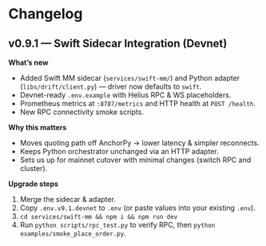 # Changelog

## v0.9.1 — Swift Sidecar Integration (Devnet)

**What’s new**
- Added Swift MM sidecar (`services/swift-mm/`) and Python adapter (`libs/drift/client.py`) — driver now defaults to `swift`.
- Devnet-ready `.env.example` with Helius RPC & WS placeholders.
- Prometheus metrics at `:8787/metrics` and HTTP health at `POST /health`.
- New RPC connectivity smoke scripts.

**Why this matters**
- Moves quoting path off AnchorPy → lower latency & simpler reconnects.
- Keeps Python orchestrator unchanged via an HTTP adapter.
- Sets us up for mainnet cutover with minimal changes (switch RPC and cluster).

**Upgrade steps**
1) Merge the sidecar & adapter.
2) Copy `.env.v9.1.devnet` to `.env` (or paste values into your existing `.env`).
3) `cd services/swift-mm && npm i && npm run dev`
4) Run `python scripts/rpc_test.py` to verify RPC, then `python examples/smoke_place_order.py`.

